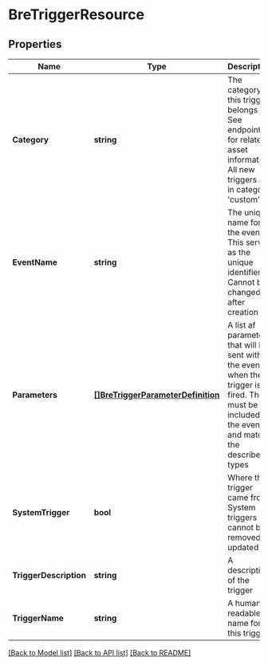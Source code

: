 # BreTriggerResource

## Properties
Name | Type | Description | Notes
------------ | ------------- | ------------- | -------------
**Category** | **string** | The category this trigger belongs to. See endpoints for related asset information. All new triggers are in category &#39;custom&#39; | [optional] [default to null]
**EventName** | **string** | The unique name for the event. This serves as the unique identifier. Cannot be changed after creation | [default to null]
**Parameters** | [**[]BreTriggerParameterDefinition**](BreTriggerParameterDefinition.md) | A list af parameters that will be sent with the event when the trigger is fired. These must be included in the event and match the described types | [optional] [default to null]
**SystemTrigger** | **bool** | Where this trigger came from. System triggers cannot be removed or updated | [optional] [default to null]
**TriggerDescription** | **string** | A description of the trigger | [default to null]
**TriggerName** | **string** | A human readable name for this trigger | [default to null]

[[Back to Model list]](../README.md#documentation-for-models) [[Back to API list]](../README.md#documentation-for-api-endpoints) [[Back to README]](../README.md)


